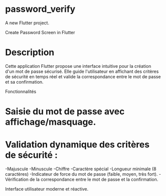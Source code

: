 # password_verify

A new Flutter project.

Create Password Screen in Flutter

# Description

Cette application Flutter propose une interface intuitive pour la création d'un mot de passe sécurisé. 
Elle guide l'utilisateur en affichant des critères de sécurité en temps réel et valide la correspondance
entre le mot de passe et sa confirmation.

Fonctionnalités
# Saisie du mot de passe avec affichage/masquage.
# Validation dynamique des critères de sécurité :
  -Majuscule
  -Minuscule
  -Chiffre
  -Caractère spécial
  -Longueur minimale (8 caractères)
  -Indicateur de force du mot de passe (faible, moyen, très fort).
  -Vérification de la correspondance entre le mot de passe et la confirmation.

Interface utilisateur moderne et réactive.
